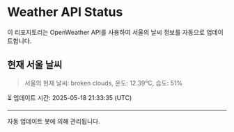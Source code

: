 
# Weather API Status

이 리포지토리는 OpenWeather API를 사용하여 서울의 날씨 정보를 자동으로 업데이트합니다.

## 현재 서울 날씨
> 서울의 현재 날씨: broken clouds, 온도: 12.39°C, 습도: 51%

⏳ 업데이트 시간: 2025-05-18 21:33:35 (UTC)

---
자동 업데이트 봇에 의해 관리됩니다.
